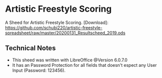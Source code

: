 # Artistic Freestyle Scoring #
A Sheed for Artistic Freestyle Scoring. 
[Download]: https://github.com/schubi220/artistic-freestyle-spreadsheet/raw/master/20200131_Resultscheed_2019.ods

## Technical Notes ##
* This sheed was written with LibreOffice @Version 6.0.7.0
* It has an Password Protection for all fields that doesn't espect any User Input (Password: 123456).
